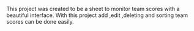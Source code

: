 This project was created to be a sheet to monitor team scores with a beautiful interface.
With this project add ,edit ,deleting  and sorting team scores can be done easily.
